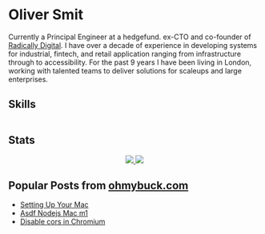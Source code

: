 # Oliver Smit

Currently a Principal Engineer at a hedgefund. ex-CTO and co-founder of [Radically Digital](https://radically.digital). I have over a decade of experience in developing systems for industrial, fintech, and retail application ranging from infrastructure through to accessibility. For the past 9 years I have been living in London, working with talented teams to deliver solutions for scaleups and large enterprises.

## Skills

<p align="center">
   <a href="https://github.com/olmesm/olmesm">
    <img src="https://skillicons.dev/icons?i=aws,gcp,docker,linux,bash,nodejs,ts,js" alt="" />
  </a>
</p>

## Stats

<p align="center">

   <a href="https://github.com/olmesm/olmesm">
     <img src="https://github-readme-stats.vercel.app/api?username=olmesm&count_private=true&layout=compact&hide_border=true" />
     <img src="https://github-readme-stats.vercel.app/api/top-langs/?username=olmesm&count_private=true&hide=javascript,ruby,html,arduino,css,php&layout=compact&hide_border=true" />
  </a> 

</p>

## Popular Posts from [ohmybuck.com](https://ohmybuck.com?refer=github)

- [Setting Up Your Mac](https://ohmybuck.com/2020-06-08-09-41-setting-up-your-mac?refer=github)
- [Asdf Nodejs Mac m1](https://ohmybuck.com/2022-04-01-10-28-asdf-nodejs-binaries-m1?refer=github)
- [Disable cors in Chromium](https://ohmybuck.com/2019-08-08-no-cors-chromium?refer=github)
